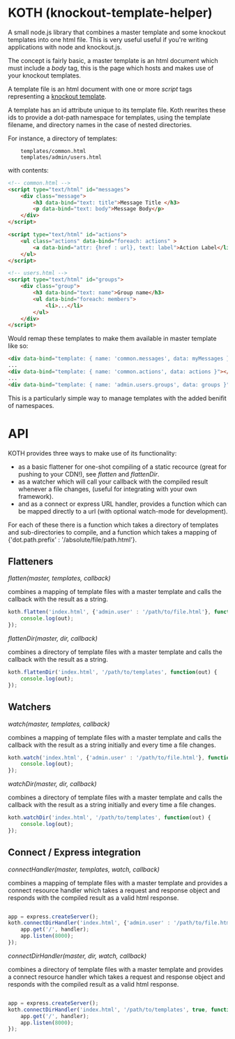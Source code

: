 KOTH (knockout-template-helper)
===============================

A small node.js library that combines a master template and some knockout templates 
into one html file. This is very useful useful if you're writing applications with 
node and knockout.js.

The concept is fairly basic, a master template is an html document which must 
include a *body* tag, this is the page which hosts and makes use of your 
knockout templates.

A template file is an html document with one or more *script* tags representing
a [knockout template](http://knockoutjs.com/documentation/template-binding.html).

A template has an id attribute unique to its template file. Koth rewrites these
ids to provide a dot-path namespace for templates, using the template filename,
and directory names in the case of nested directories. 

For instance, a directory of templates:

```shell
    templates/common.html
    templates/admin/users.html
```
with contents:

```html
<!-- common.html -->
<script type="text/html" id="messages">
    <div class="message">
        <h3 data-bind="text: title">Message Title </h3> 
        <p data-bind="text: body">Message Body</p>
    </div>
</script>

<script type="text/html" id="actions">
    <ul class="actions" data-bind="foreach: actions" >
        <a data-bind="attr: {href : url}, text: label">Action Label</li>
    </ul>
</script>
```

```html
<!-- users.html -->
<script type="text/html" id="groups">
    <div class="group">
        <h3 data-bind="text: name">Group name</h3> 
        <ul data-bind="foreach: members">
            <li>...</li> 
        </ul>
    </div>
</script>
```

Would remap these templates to make them available in master template like so:

```html
<div data-bind="template: { name: 'common.messages', data: myMessages }"></div>
...
<div data-bind="template: { name: 'common.actions', data: actions }"></div>
...
<div data-bind="template: { name: 'admin.users.groups', data: groups }"></div>
```

This is a particularly simple way to manage templates with the 
added benifit of namespaces. 


API
===

KOTH provides three ways to make use of its functionality:

* as a basic flattener for one-shot compiling of a static recource (great for pushing to 
your CDN!), see *flatten* and *flattenDir*.
* as a watcher which will call your callback with the compiled result whenever 
a file changes, (useful for integrating with your own framework).
* and as a connect or express URL handler, provides a function which can be mapped 
directly to a url (with optional watch-mode for development). 

For each of these there is a function which takes a directory of templates and 
sub-directories to compile, and a function which takes a mapping of 
{'dot.path.prefix' : '/absolute/file/path.html'}.

Flatteners
----------

*flatten(master, templates, callback)* 

combines a mapping of template files with a master template and calls the 
callback with the result as a string.

```javascript
koth.flatten('index.html', {'admin.user' : '/path/to/file.html'}, function(out) {
    console.log(out);
});
```

*flattenDir(master, dir, callback)* 

combines a directory of template files with a master template and calls the 
callback with the result as a string.

```javascript
koth.flattenDir('index.html', '/path/to/templates', function(out) {
    console.log(out);
});
```

Watchers
--------

*watch(master, templates, callback)* 

combines a mapping of template files with a master template and calls the 
callback with the result as a string initially and every time a file changes.

```javascript
koth.watch('index.html', {'admin.user' : '/path/to/file.html'}, function(out) {
    console.log(out);
});
```

*watchDir(master, dir, callback)* 

combines a directory of template files with a master template and calls the 
callback with the result as a string initially and every time a file changes.

```javascript
koth.watchDir('index.html', '/path/to/templates', function(out) {
    console.log(out);
});
```

Connect / Express integration
-----------------------------

*connectHandler(master, templates, watch, callback)* 

combines a mapping of template files with a master template and provides 
a connect resource handler which takes a request and response object and 
responds with the compiled result as a valid html response.

```javascript

app = express.createServer();
koth.connectDirHandler('index.html', {'admin.user' : '/path/to/file.html'}, true, function(handler) {
    app.get('/', handler);
    app.listen(8000);
});
```

*connectDirHandler(master, dir, watch, callback)* 

combines a directory of template files with a master template and provides 
a connect resource handler which takes a request and response object and 
responds with the compiled result as a valid html response.

```javascript

app = express.createServer();
koth.connectDirHandler('index.html', '/path/to/templates', true, function(handler) {
    app.get('/', handler);
    app.listen(8000);
});
```


